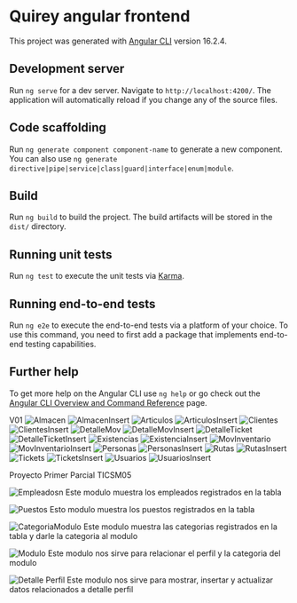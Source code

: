 # Quirey angular frontend

This project was generated with [Angular CLI](https://github.com/angular/angular-cli) version 16.2.4.

## Development server

Run `ng serve` for a dev server. Navigate to `http://localhost:4200/`. The application will automatically reload if you change any of the source files.

## Code scaffolding

Run `ng generate component component-name` to generate a new component. You can also use `ng generate directive|pipe|service|class|guard|interface|enum|module`.

## Build

Run `ng build` to build the project. The build artifacts will be stored in the `dist/` directory.

## Running unit tests

Run `ng test` to execute the unit tests via [Karma](https://karma-runner.github.io).

## Running end-to-end tests

Run `ng e2e` to execute the end-to-end tests via a platform of your choice. To use this command, you need to first add a package that implements end-to-end testing capabilities.

## Further help

To get more help on the Angular CLI use `ng help` or go check out the [Angular CLI Overview and Command Reference](https://angular.io/cli) page.

V01
![Almacen](image.png)
![AlmacenInsert](image-1.png)
![Articulos](image-2.png)
![ArticulosInsert](image-3.png)
![Clientes](image-4.png)
![ClientesInsert](image-5.png)
![DetalleMov](image-6.png)
![DetalleMovInsert](image-7.png)
![DetalleTicket](image-9.png)
![DetalleTicketInsert](image-12.png)
![Existencias](image-10.png)
![ExistenciaInsert](image-11.png)
![MovInventario](image-13.png)
![MovInventarioInsert](image-14.png)
![Personas](image-15.png)
![PersonasInsert](image-16.png)
![Rutas](image-17.png)
![RutasInsert](image-18.png)
![Tickets](image-19.png)
![TicketsInsert](image-20.png)
![Usuarios](image-21.png)
![UsuariosInsert](image-22.png)

Proyecto Primer Parcial TICSM05

![Empleadosn](image-23.png)
Este modulo muestra los empleados registrados en la tabla

![Puestos](image-24.png)
Esto modulo muestra los puestos registrados en la tabla

![CategoriaModulo](image-25.png)
Este modulo muestra las categorias registrados en la tabla y darle la categoria al modulo

![Modulo](image-26.png)
Este modulo nos sirve para relacionar el perfil y la categoria del modulo

![Detalle Perfil](image-27.png)
Este modulo nos sirve para mostrar, insertar y actualizar datos relacionados a detalle perfil